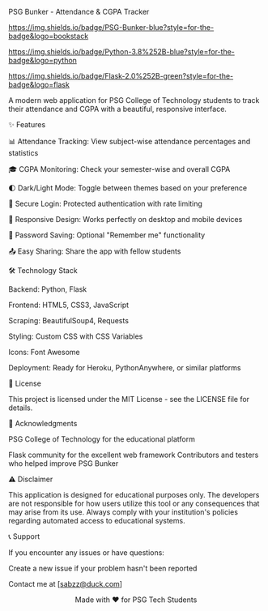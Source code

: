 PSG Bunker - Attendance & CGPA Tracker

https://img.shields.io/badge/PSG-Bunker-blue?style=for-the-badge&logo=bookstack

https://img.shields.io/badge/Python-3.8%252B-blue?style=for-the-badge&logo=python

https://img.shields.io/badge/Flask-2.0%252B-green?style=for-the-badge&logo=flask

A modern web application for PSG College of Technology students to track their attendance and CGPA with a beautiful, responsive interface.

✨ Features

📊 Attendance Tracking: View subject-wise attendance percentages and statistics

🎓 CGPA Monitoring: Check your semester-wise and overall CGPA

🌓 Dark/Light Mode: Toggle between themes based on your preference

🔐 Secure Login: Protected authentication with rate limiting

📱 Responsive Design: Works perfectly on desktop and mobile devices

💾 Password Saving: Optional "Remember me" functionality

📤 Easy Sharing: Share the app with fellow students



🛠️ Technology Stack

Backend: Python, Flask

Frontend: HTML5, CSS3, JavaScript

Scraping: BeautifulSoup4, Requests

Styling: Custom CSS with CSS Variables

Icons: Font Awesome

Deployment: Ready for Heroku, PythonAnywhere, or similar platforms


📝 License

This project is licensed under the MIT License - see the LICENSE file for details.


🙏 Acknowledgments

PSG College of Technology for the educational platform

Flask community for the excellent web framework
Contributors and testers who helped improve PSG Bunker


⚠️ Disclaimer

This application is designed for educational purposes only. The developers are not responsible for how users utilize this tool or any consequences that may arise from its use. Always comply with your institution's policies regarding automated access to educational systems.

📞 Support

If you encounter any issues or have questions:

Create a new issue if your problem hasn't been reported

Contact me at [sabzz@duck.com]


<div align="center"> Made with ❤️ for PSG Tech Students </div>

